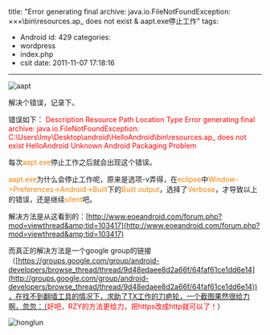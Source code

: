 title: "Error generating final archive: java.io.FileNotFoundException: ×××\bin\resources.ap_ does not exist & aapt.exe停止工作"
tags:
  - Android
id: 429
categories:
  - wordpress
  - index.php
  - csit
date: 2011-11-07 17:18:16
---

![](http://i.minus.com/ibxgXD1venQHoK.jpg "aapt")

解决个错误，记录下。

错误如下：
<span style="color: #ff0000;">Description Resource Path Location Type</span>
<span style="color: #ff0000;"> Error generating final archive: java.io.FileNotFoundException: C:\Users\lmy\Desktop\android\HelloAndroid\bin\resources.ap_ does not exist HelloAndroid Unknown Android Packaging Problem</span>

<!--more-->

每次<span style="color: #f18200;">aapt.exe</span>停止工作之后就会出现这个错误。

<span style="color: #f18200;">aapt.exe</span>为什么会停止工作呢，原来是选项-v弄得，在<span style="color: #f18200;">eclipse</span>中<span style="color: #f18200;">Window-&gt;Preferences-&gt;Android-&gt;Built</span>下的<span style="color: #f18200;">Built output</span>，选择了<span style="color: #f18200;">Verbose</span>，才导致以上的错误，还是继续<span style="color: #f18200;">silent</span>吧。

解决方法是从这看到的：[http://www.eoeandroid.com/forum.php?mod=viewthread&amp;tid=103417](http://www.eoeandroid.com/forum.php?mod=viewthread&amp;tid=103417)

而真正的解决方法是一个google group的链接（[https://groups.google.com/group/android-developers/browse_thread/thread/9d48edaee8d2a66f/64faf61ce1dd6e14](http://groups.google.com/group/android-developers/browse_thread/thread/9d48edaee8d2a66f/64faf61ce1dd6e14))，在找不到翻墙工具的情况下，求助了TX工作的刀疤轮，一个截图果然很给力啊，忽忽：（<span style="color: #ff0000;">好吧，RZY的方法更给力，把https改成http就可以了！</span>）

![](http://i.minus.com/iRv1r9FL79U2L.jpg "honglun")